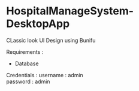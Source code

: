 # HospitalManageSystem-DesktopApp

CLassic look UI Design using Bunifu

Requirements :
  * Database
  
Credentials :
  username : admin  
  password : admin
